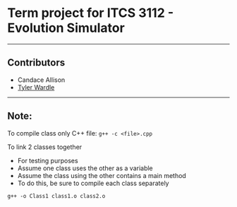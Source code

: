 # Term project for ITCS 3112 - Evolution Simulator #
---
## Contributors ##
* Candace Allison
* [Tyler Wardle](https://github.com/twardle)
---
## Note: ##

To compile class only C++ file: 
`g++ -c <file>.cpp`

To link 2 classes together
* For testing purposes
* Assume one class uses the other as a variable
* Assume the class using the other contains a main method
* To do this, be sure to compile each class separately 

`g++ -o Class1 class1.o class2.o`
